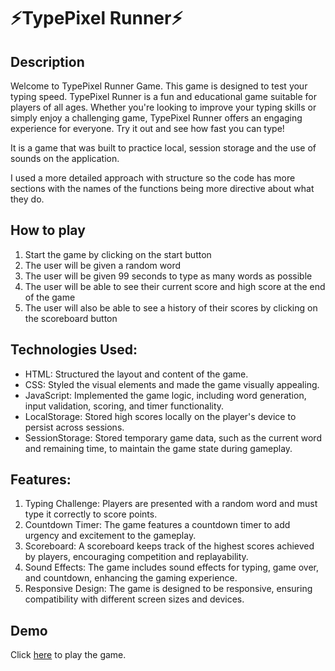 # ⚡TypePixel Runner⚡

## Description

Welcome to TypePixel Runner Game. This game is designed to test your typing speed.
TypePixel Runner is a fun and educational game suitable for players of all ages. 
Whether you're looking to improve your typing skills or simply enjoy a challenging game, TypePixel Runner offers an engaging experience for everyone. 
Try it out and see how fast you can type!

It is a game that was built to practice local, session storage and the use of sounds on the application.

I used a more detailed approach with structure so the code has more sections with the names of the functions being more directive about what they do.

## How to play

1. Start the game by clicking on the start button
2. The user will be given a random word
3. The user will be given 99 seconds to type as many words as possible
4. The user will be able to see their current score and high score at the end of the game
5. The user will also be able to see a history of their scores by clicking on the scoreboard button

## Technologies Used:

 - HTML: Structured the layout and content of the game.
 - CSS: Styled the visual elements and made the game visually appealing.
 - JavaScript: Implemented the game logic, including word generation, input validation, scoring, and timer functionality.
 - LocalStorage: Stored high scores locally on the player's device to persist across sessions.
 - SessionStorage: Stored temporary game data, such as the current word and remaining time, to maintain the game state during gameplay.

## Features:

1. Typing Challenge: Players are presented with a random word and must type it correctly to score points.
2. Countdown Timer: The game features a countdown timer to add urgency and excitement to the gameplay.
3. Scoreboard: A scoreboard keeps track of the highest scores achieved by players, encouraging competition and replayability.
4. Sound Effects: The game includes sound effects for typing, game over, and countdown, enhancing the gaming experience.
5. Responsive Design: The game is designed to be responsive, ensuring compatibility with different screen sizes and devices.

## Demo

 Click [here](https://marcelolop.github.io/typepixel-runner/) to play the game.
